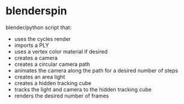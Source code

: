 # blenderspin

blender/python script that:
* uses the cycles render
* imports a PLY
* uses a vertex color material if desired
* creates a camera
* creates a circular camera path
* animates the camera along the path for a desired number of steps
* creates an area light
* creates a hidden tracking cube
* tracks the light and camera to the hidden tracking cube
* renders the desired number of frames

